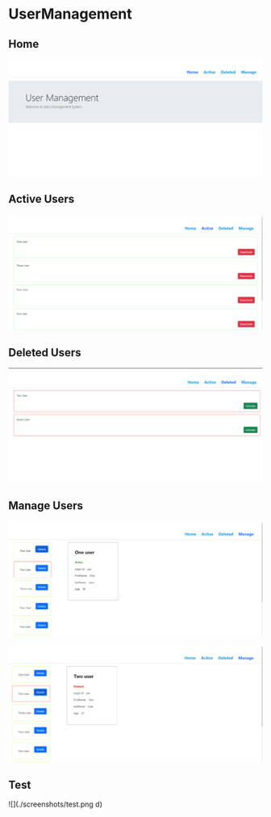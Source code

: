 # UserManagement

## Home

![](./screenshots/home.png)

## Active Users

![](./screenshots/active.png)

## Deleted Users

![](./screenshots/delete.png)

## Manage Users

![](./screenshots/userDetails1.png)

![](./screenshots/userDetails2.png)

## Test

![](./screenshots/test.png
d)
